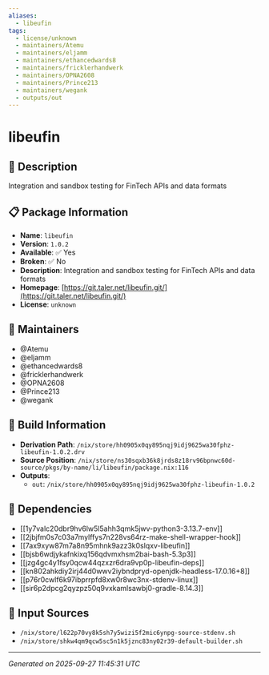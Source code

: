 ```yaml
---
aliases:
  - libeufin
tags:
  - license/unknown
  - maintainers/Atemu
  - maintainers/eljamm
  - maintainers/ethancedwards8
  - maintainers/fricklerhandwerk
  - maintainers/OPNA2608
  - maintainers/Prince213
  - maintainers/wegank
  - outputs/out
---
```


# libeufin

## 📝 Description

Integration and sandbox testing for FinTech APIs and data formats

## 📋 Package Information

- **Name**: `libeufin`
- **Version**: `1.0.2`
- **Available**: ✅ Yes
- **Broken**: ✅ No
- **Description**: Integration and sandbox testing for FinTech APIs and data formats
- **Homepage**: [https://git.taler.net/libeufin.git/](https://git.taler.net/libeufin.git/)
- **License**: `unknown`
## 👥 Maintainers

- @Atemu
- @eljamm
- @ethancedwards8
- @fricklerhandwerk
- @OPNA2608
- @Prince213
- @wegank


## 🔧 Build Information

- **Derivation Path**: `/nix/store/hh0905x0qy895nqj9idj9625wa30fphz-libeufin-1.0.2.drv`
- **Source Position**: `/nix/store/ns30sqxb36k8jrds8z18rv96bpnwc60d-source/pkgs/by-name/li/libeufin/package.nix:116`
- **Outputs**:
  - `out`:  `/nix/store/hh0905x0qy895nqj9idj9625wa30fphz-libeufin-1.0.2`

## 🔗 Dependencies

- [[1y7valc20dbr9hv6lw5l5ahh3qmk5jwv-python3-3.13.7-env]]
- [[2jbjfm0s7c03a7mylffys7n228vs64rz-make-shell-wrapper-hook]]
- [[7ax9xyw87m7a8n95mhnk9azz3k0slqxv-libeufin]]
- [[bjsb6wdjykafnkixq156qdvmxhsm2bai-bash-5.3p3]]
- [[jzg4gc4y1fsy0qcw44qzxzr6dra9vp0p-libeufin-deps]]
- [[kn802ahkdiy2irj44d0wwv2iybndpryd-openjdk-headless-17.0.16+8]]
- [[p76r0cwlf6k97ibprrpfd8xw0r8wc3nx-stdenv-linux]]
- [[sir6p2dpcg2qyzpz50q9vxkamlsawbj0-gradle-8.14.3]]

## 📁 Input Sources

- `/nix/store/l622p70vy8k5sh7y5wizi5f2mic6ynpg-source-stdenv.sh`
- `/nix/store/shkw4qm9qcw5sc5n1k5jznc83ny02r39-default-builder.sh`

---
*Generated on 2025-09-27 11:45:31 UTC*
